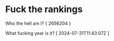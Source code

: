 # Fuck the rankings

Who the hell am I?
{ 2656204 }

What fucking year is it?
[ 2024-07-31T11:43:07Z ]
